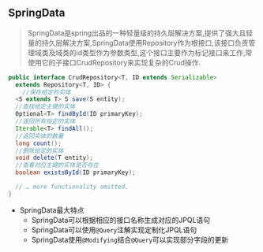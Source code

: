 ## SpringData

> SpringData是spring出品的一种轻量级的持久层解决方案,提供了强大且轻量的持久层解决方案,SpringData使用Repository作为根接口,该接口负责管理域类及域类的id类型作为参数类型,这个接口主要作为标记接口来工作,常使用它的子接口CrudRepository来实现复杂的Crud操作.

``` java
public interface CrudRepository<T, ID extends Serializable>
  extends Repository<T, ID> {
    //保存给定的实体
  <S extends T> S save(S entity);      
  //查找给定主键的实体
  Optional<T> findById(ID primaryKey); 
  //返回所有指定的实体
  Iterable<T> findAll();               
  //返回实体的数量
  long count();                        
  //删除给定的实体
  void delete(T entity);               
  //查看对应主键的实体是否存在
  boolean existsById(ID primaryKey);   

  // … more functionality omitted.
}
```


- SpringData最大特点
    - SpringData可以根据相应的接口名称生成对应的JPQL语句
    - SpringData可以使用`@Query`注解实现定制化JPQL语句
    - SpringData使用`@Modifying`结合`@Query`可以实现部分字段的更新

